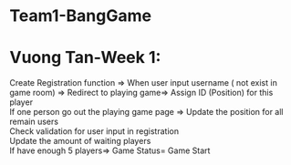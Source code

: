 # Team1-BangGame
# Vuong Tan-Week 1:
 Create Registration function => When user input username ( not exist in game room) => Redirect to playing game=> Assign ID (Position) for this player </br>
 If one person go out the playing game page => Update the position for all remain users</br>
 Check validation for user input in registration</br>
 Update the amount of waiting players</br>
 If have enough 5 players=> Game Status= Game Start</br>